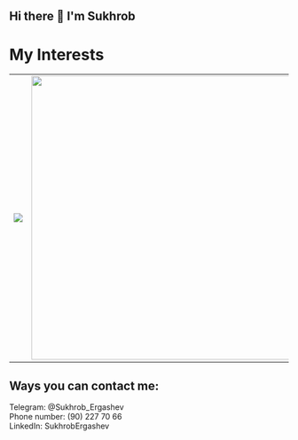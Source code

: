 ## Hi there 👋 I'm Sukhrob

# My Interests

<table>
  <tr>
    <td><img src ="https://cdn3.iconfinder.com/data/icons/logos-and-brands-adobe/512/181_Java-512.png" />
       <td><img src ="https://upload.wikimedia.org/wikipedia/commons/thumb/3/37/Kotlin_Icon_2021.svg/1024px-Kotlin_Icon_2021.svg.png" width = "512"/>
    <td><img src ="https://iconape.com/wp-content/files/nd/33729/svg/android-logomark.svg" width = "512"/>
  </tr>
 </table>

## Ways you can contact me:
Telegram: @Sukhrob_Ergashev\
Phone number: (90) 227 70 66\
LinkedIn: SukhrobErgashev

